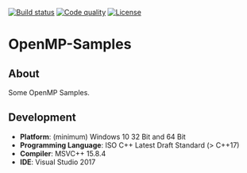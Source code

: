 [![Build status][s1]][av] [![Code quality][s2]][co] [![License][s3]][li]

[s1]: https://ci.appveyor.com/api/projects/status/cat6vmtuwwx6mthr?svg=true
[s2]: https://api.codacy.com/project/badge/Grade/6bfd1d26e23f4b3598f7bc9b255c6182
[s3]: https://img.shields.io/badge/license-GPL%203.0-blue.svg

[av]: https://ci.appveyor.com/project/matt77hias/openmp-samples
[co]: https://www.codacy.com/app/matt77hias/OpenMP-Samples?utm_source=github.com&amp;utm_medium=referral&amp;utm_content=matt77hias/OpenMP-Samples&amp;utm_campaign=Badge_Grade
[li]: https://raw.githubusercontent.com/matt77hias/OpenMP-Samples/master/LICENSE.txt

# OpenMP-Samples

## About
Some OpenMP Samples.

## Development
* **Platform**: (minimum) Windows 10 32 Bit and 64 Bit
* **Programming Language**: ISO C++ Latest Draft Standard (> C++17)
* **Compiler**: MSVC++ 15.8.4
* **IDE**: Visual Studio 2017
